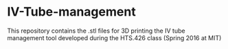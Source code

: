 # IV-Tube-management

This repository contains the .stl files for 3D printing the IV tube management tool developed during the HTS.426 class (Spring 2016 at MIT)
